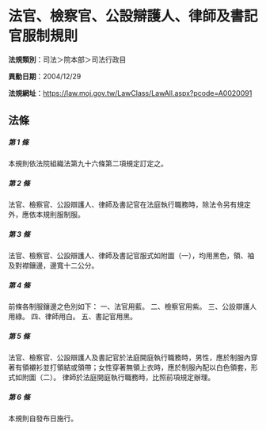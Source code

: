 # 法官、檢察官、公設辯護人、律師及書記官服制規則

**法規類別**：司法＞院本部＞司法行政目

**異動日期**：2004/12/29  

**法規網址**：https://law.moj.gov.tw/LawClass/LawAll.aspx?pcode=A0020091





## 法條
##### 第 1 條
本規則依法院組織法第九十六條第二項規定訂定之。

##### 第 2 條
法官、檢察官、公設辯護人、律師及書記官在法庭執行職務時，除法令另有規定外，應依本規則服制服。

##### 第 3 條
法官、檢察官、公設辯護人、律師及書記官服式如附圖（一），均用黑色，領、袖及對襟鑲邊，邊寬十二公分。

##### 第 4 條
前條各制服鑲邊之色別如下：
一、法官用藍。
二、檢察官用紫。
三、公設辯護人用綠。
四、律師用白。
五、書記官用黑。

##### 第 5 條
法官、檢察官、公設辯護人及書記官於法庭開庭執行職務時，男性，應於制服內穿著有領襯衫並打領結或領帶；女性穿著無領上衣時，應於制服內配以白色領套，形式如附圖（二）。
律師於法庭開庭執行職務時，比照前項規定辦理。

##### 第 6 條
本規則自發布日施行。


